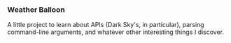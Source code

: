 ### Weather Balloon

A little project to learn about APIs (Dark Sky's, in particular), parsing command-line arguments, and whatever other interesting things I discover.
